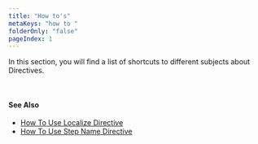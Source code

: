 ```yaml
---
title: "How to's"
metaKeys: "how to "
folderOnly: "false"
pageIndex: 1
---
```


In this section, you will find a list of shortcuts to different subjects about Directives.

<br/>

#### See Also  

* [How To Use Localize Directive](howto/localize.md)
* [How To Use Step Name Directive](howto/stepname.md)


